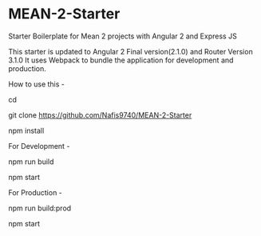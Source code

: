 # MEAN-2-Starter
Starter Boilerplate for Mean 2 projects with Angular 2 and Express JS

This starter is updated to Angular 2 Final version(2.1.0) and Router Version 3.1.0
It uses Webpack to bundle the application for development and production.

How to use this -

cd <project folder>

git clone https://github.com/Nafis9740/MEAN-2-Starter

npm install


For Development -

npm run build

npm start


For Production -

npm run build:prod

npm start


